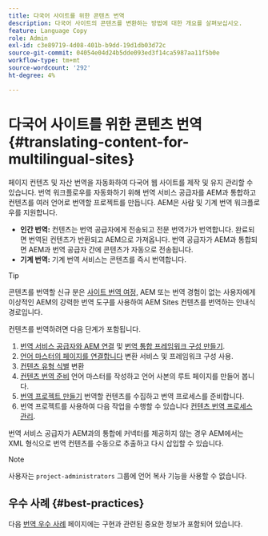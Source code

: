 ```yaml
---
title: 다국어 사이트를 위한 콘텐츠 번역
description: 다국어 사이트의 콘텐츠를 변환하는 방법에 대한 개요를 살펴보십시오.
feature: Language Copy
role: Admin
exl-id: c3e89719-4d08-401b-b9dd-19d1db03d72c
source-git-commit: 04054e04d24b5dde093ed3f14ca5987aa11f5b0e
workflow-type: tm+mt
source-wordcount: '292'
ht-degree: 4%

---
```


# 다국어 사이트를 위한 콘텐츠 번역 {#translating-content-for-multilingual-sites}

페이지 컨텐츠 및 자산 번역을 자동화하여 다국어 웹 사이트를 제작 및 유지 관리할 수 있습니다. 번역 워크플로우를 자동화하기 위해 번역 서비스 공급자를 AEM과 통합하고 컨텐츠를 여러 언어로 번역할 프로젝트를 만듭니다. AEM은 사람 및 기계 번역 워크플로우를 지원합니다.

* **인간 번역:** 컨텐츠는 번역 공급자에게 전송되고 전문 번역가가 번역합니다. 완료되면 번역된 컨텐츠가 반환되고 AEM으로 가져옵니다. 번역 공급자가 AEM과 통합되면 AEM과 번역 공급자 간에 콘텐츠가 자동으로 전송됩니다.
* **기계 번역:** 기계 번역 서비스는 콘텐츠를 즉시 번역합니다.

>[!TIP]
>
>콘텐츠를 번역할 신규 분은 [사이트 번역 여정,](/help/journey-sites/translation/overview.md) AEM 또는 번역 경험이 없는 사용자에게 이상적인 AEM의 강력한 번역 도구를 사용하여 AEM Sites 컨텐츠를 번역하는 안내식 경로입니다.

컨텐츠를 번역하려면 다음 단계가 포함됩니다.

1. [번역 서비스 공급자와 AEM 연결](integration-framework.md#connecting-to-a-translation-service-provider) 및 [번역 통합 프레임워크 구성 만들기](integration-framework.md).
1. [언어 마스터의 페이지를 연결합니다](integration-framework.md#configuring-pages-for-translation) 변환 서비스 및 프레임워크 구성 사용.
1. [컨텐츠 유형 식별](rules.md) 변환
1. [컨텐츠 번역 준비](preparation.md) 언어 마스터를 작성하고 언어 사본의 루트 페이지를 만들어 봅니다.
1. [번역 프로젝트 만들기](managing-projects.md) 번역할 컨텐츠를 수집하고 번역 프로세스를 준비합니다.
1. 번역 프로젝트를 사용하여 다음 작업을 수행할 수 있습니다 [컨텐츠 번역 프로세스 관리](managing-projects.md).

번역 서비스 공급자가 AEM과의 통합에 커넥터를 제공하지 않는 경우 AEM에서는 XML 형식으로 번역 컨텐츠를 수동으로 추출하고 다시 삽입할 수 있습니다.

>[!NOTE]
>
>사용자는 `project-administrators` 그룹에 언어 복사 기능을 사용할 수 없습니다.

## 우수 사례 {#best-practices}

다음 [번역 우수 사례](best-practices.md) 페이지에는 구현과 관련된 중요한 정보가 포함되어 있습니다.
